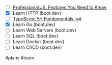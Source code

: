 - [ ] [Professional JS: Features You Need to Know](https://frontendmasters.com/courses/pro-js-features/)
 - [x] Learn HTTP (boot.dev)
- [ ] [TypeScript 5+ Fundamentals, v4](https://frontendmasters.com/courses/typescript-v4/)
- [x] Learn Go (boot.dev)
- [ ] Learn Web Servers (boot.dev)
- [ ] Learn SQL (boot.dev)
- [ ] Learn Docker (boot.dev)
- [ ] Learn CI/CD (boot.dev)

#plans #learn 
